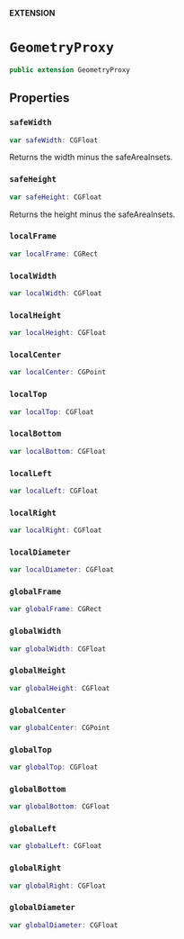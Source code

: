 **EXTENSION**

# `GeometryProxy`
```swift
public extension GeometryProxy
```

## Properties
### `safeWidth`

```swift
var safeWidth: CGFloat
```

Returns the width minus the safeAreaInsets.

### `safeHeight`

```swift
var safeHeight: CGFloat
```

Returns the height minus the safeAreaInsets.

### `localFrame`

```swift
var localFrame: CGRect
```

### `localWidth`

```swift
var localWidth: CGFloat
```

### `localHeight`

```swift
var localHeight: CGFloat
```

### `localCenter`

```swift
var localCenter: CGPoint
```

### `localTop`

```swift
var localTop: CGFloat
```

### `localBottom`

```swift
var localBottom: CGFloat
```

### `localLeft`

```swift
var localLeft: CGFloat
```

### `localRight`

```swift
var localRight: CGFloat
```

### `localDiameter`

```swift
var localDiameter: CGFloat
```

### `globalFrame`

```swift
var globalFrame: CGRect
```

### `globalWidth`

```swift
var globalWidth: CGFloat
```

### `globalHeight`

```swift
var globalHeight: CGFloat
```

### `globalCenter`

```swift
var globalCenter: CGPoint
```

### `globalTop`

```swift
var globalTop: CGFloat
```

### `globalBottom`

```swift
var globalBottom: CGFloat
```

### `globalLeft`

```swift
var globalLeft: CGFloat
```

### `globalRight`

```swift
var globalRight: CGFloat
```

### `globalDiameter`

```swift
var globalDiameter: CGFloat
```

